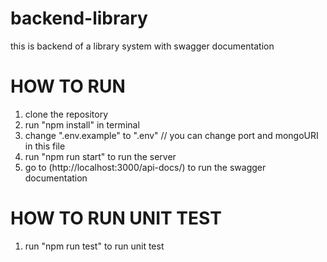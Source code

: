 # backend-library
this is backend of a library system with swagger documentation


# HOW TO RUN
1. clone the repository
2. run "npm install" in terminal
3. change ".env.example" to ".env" // you can change port and mongoURI in this file
4. run "npm run start" to run the server
5. go to (http://localhost:3000/api-docs/) to run the swagger documentation

# HOW TO RUN UNIT TEST
1. run "npm run test" to run unit test